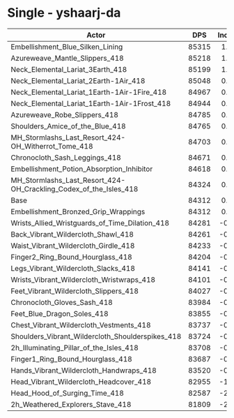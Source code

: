 # Single - yshaarj-da
| Actor | DPS | Increase |
|---|:---:|:---:|
|Embellishment_Blue_Silken_Lining|85315|1.19%|
|Azureweave_Mantle_Slippers_418|85218|1.07%|
|Neck_Elemental_Lariat_3Earth_418|85199|1.05%|
|Neck_Elemental_Lariat_2Earth-1Air_418|85048|0.87%|
|Neck_Elemental_Lariat_1Earth-1Air-1Fire_418|84967|0.78%|
|Neck_Elemental_Lariat_1Earth-1Air-1Frost_418|84944|0.75%|
|Azureweave_Robe_Slippers_418|84785|0.56%|
|Shoulders_Amice_of_the_Blue_418|84765|0.54%|
|MH_Stormlashs_Last_Resort_424-OH_Witherrot_Tome_418|84703|0.46%|
|Chronocloth_Sash_Leggings_418|84671|0.42%|
|Embellishment_Potion_Absorption_Inhibitor|84618|0.36%|
|MH_Stormlashs_Last_Resort_424-OH_Crackling_Codex_of_the_Isles_418|84324|0.01%|
|Base|84312|0.00%|
|Embellishment_Bronzed_Grip_Wrappings|84312|0.00%|
|Wrists_Allied_Wristguards_of_Time_Dilation_418|84281|-0.04%|
|Back_Vibrant_Wildercloth_Shawl_418|84261|-0.06%|
|Waist_Vibrant_Wildercloth_Girdle_418|84233|-0.09%|
|Finger2_Ring_Bound_Hourglass_418|84204|-0.13%|
|Legs_Vibrant_Wildercloth_Slacks_418|84141|-0.20%|
|Wrists_Vibrant_Wildercloth_Wristwraps_418|84101|-0.25%|
|Feet_Vibrant_Wildercloth_Slippers_418|84027|-0.34%|
|Chronocloth_Gloves_Sash_418|83984|-0.39%|
|Feet_Blue_Dragon_Soles_418|83855|-0.54%|
|Chest_Vibrant_Wildercloth_Vestments_418|83737|-0.68%|
|Shoulders_Vibrant_Wildercloth_Shoulderspikes_418|83724|-0.70%|
|2h_Illuminating_Pillar_of_the_Isles_418|83708|-0.72%|
|Finger1_Ring_Bound_Hourglass_418|83687|-0.74%|
|Hands_Vibrant_Wildercloth_Handwraps_418|83520|-0.94%|
|Head_Vibrant_Wildercloth_Headcover_418|82955|-1.61%|
|Head_Hood_of_Surging_Time_418|82587|-2.05%|
|2h_Weathered_Explorers_Stave_418|81809|-2.97%|
